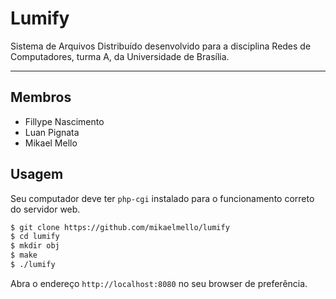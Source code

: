 # Lumify

Sistema de Arquivos Distribuído desenvolvido para a disciplina Redes de Computadores, turma A, da Universidade de Brasília.

---

## Membros
 * Fillype Nascimento
 * Luan Pignata
 * Mikael Mello

## Usagem

Seu computador deve ter `php-cgi` instalado para o funcionamento correto do servidor web.

```bash
$ git clone https://github.com/mikaelmello/lumify
$ cd lumify
$ mkdir obj
$ make
$ ./lumify
```

Abra o endereço `http://localhost:8080` no seu browser de preferência.